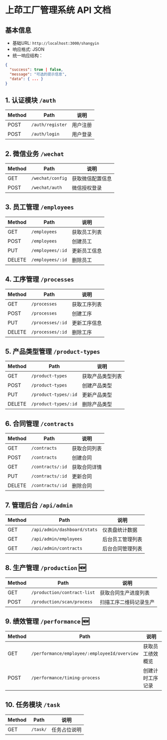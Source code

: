 # 上茚工厂管理系统 API 文档

## 基本信息
- 基础URL: `http://localhost:3000/shangyin`  
- 响应格式: JSON
- 统一响应结构：
```json
{
  "success": true | false,
  "message": "可选的提示信息", 
  "data": { ... }
}
```

## 1. 认证模块 `/auth`
| Method | Path | 说明 |
|--------|------|------|
| POST | `/auth/register` | 用户注册 |
| POST | `/auth/login` | 用户登录 |

## 2. 微信业务 `/wechat`
| Method | Path | 说明 |
|--------|------|------|
| GET | `/wechat/config` | 获取微信配置信息 |
| POST | `/wechat/auth` | 微信授权登录 |

## 3. 员工管理 `/employees`
| Method | Path | 说明 |
|--------|------|------|
| GET | `/employees` | 获取员工列表 |
| POST | `/employees` | 创建员工 |
| PUT | `/employees/:id` | 更新员工信息 |
| DELETE | `/employees/:id` | 删除员工 |

## 4. 工序管理 `/processes`  
| Method | Path | 说明 |
|--------|------|------|
| GET | `/processes` | 获取工序列表 |
| POST | `/processes` | 创建工序 |
| PUT | `/processes/:id` | 更新工序信息 |
| DELETE | `/processes/:id` | 删除工序 |

## 5. 产品类型管理 `/product-types`
| Method | Path | 说明 |
|--------|------|------|
| GET | `/product-types` | 获取产品类型列表 |
| POST | `/product-types` | 创建产品类型 |
| PUT | `/product-types/:id` | 更新产品类型 |
| DELETE | `/product-types/:id` | 删除产品类型 |

## 6. 合同管理 `/contracts`
| Method | Path | 说明 |
|--------|------|------|
| GET | `/contracts` | 获取合同列表 |
| POST | `/contracts` | 创建合同 |
| GET | `/contracts/:id` | 获取合同详情 |
| PUT | `/contracts/:id` | 更新合同 |
| DELETE | `/contracts/:id` | 删除合同 |

## 7. 管理后台 `/api/admin`
| Method | Path | 说明 |
|--------|------|------|
| GET | `/api/admin/dashboard/stats` | 仪表盘统计数据 |
| GET | `/api/admin/employees` | 后台员工管理列表 |
| GET | `/api/admin/contracts` | 后台合同管理列表 |

## 8. 生产管理 `/production` 🆕
| Method | Path | 说明 |
|--------|------|------|
| GET | `/production/contract-list` | 获取合同生产进度列表 |
| POST | `/production/scan/process` | 扫描工序二维码记录生产 |

## 9. 绩效管理 `/performance` 🆕  
| Method | Path | 说明 |
|--------|------|------|
| GET | `/performance/employee/:employeeId/overview` | 获取员工绩效概览 |
| POST | `/performance/timing-process` | 创建计时工序记录 |

## 10. 任务模块 `/task`
| Method | Path | 说明 |
|--------|------|------|
| GET | `/task/` | 任务占位说明 |
